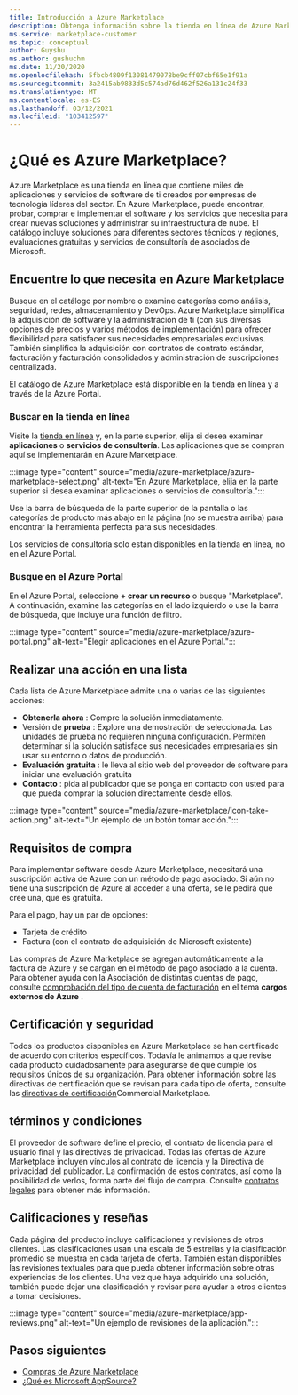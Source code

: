 ```yaml
---
title: Introducción a Azure Marketplace
description: Obtenga información sobre la tienda en línea de Azure Marketplace y cómo puede buscar y probar software y soluciones.
ms.service: marketplace-customer
ms.topic: conceptual
author: Guyshu
ms.author: gushuchm
ms.date: 11/20/2020
ms.openlocfilehash: 5fbcb4809f13081479078be9cff07cbf65e1f91a
ms.sourcegitcommit: 3a2415ab9833d5c574ad76d462f526a131c24f33
ms.translationtype: MT
ms.contentlocale: es-ES
ms.lasthandoff: 03/12/2021
ms.locfileid: "103412597"
---
```

# <a name="what-is-azure-marketplace"></a>¿Qué es Azure Marketplace?

Azure Marketplace es una tienda en línea que contiene miles de aplicaciones y servicios de software de ti creados por empresas de tecnología líderes del sector. En Azure Marketplace, puede encontrar, probar, comprar e implementar el software y los servicios que necesita para crear nuevas soluciones y administrar su infraestructura de nube. El catálogo incluye soluciones para diferentes sectores técnicos y regiones, evaluaciones gratuitas y servicios de consultoría de asociados de Microsoft.

## <a name="find-what-you-need-in-azure-marketplace"></a>Encuentre lo que necesita en Azure Marketplace

Busque en el catálogo por nombre o examine categorías como análisis, seguridad, redes, almacenamiento y DevOps. Azure Marketplace simplifica la adquisición de software y la administración de ti (con sus diversas opciones de precios y varios métodos de implementación) para ofrecer flexibilidad para satisfacer sus necesidades empresariales exclusivas. También simplifica la adquisición con contratos de contrato estándar, facturación y facturación consolidados y administración de suscripciones centralizada.

El catálogo de Azure Marketplace está disponible en la tienda en línea y a través de la Azure Portal.  

### <a name="search-the-online-store"></a>Buscar en la tienda en línea

Visite la [tienda en línea](https://azuremarketplace.microsoft.com/) y, en la parte superior, elija si desea examinar **aplicaciones** o **servicios de consultoría**. Las aplicaciones que se compran aquí se implementarán en Azure Marketplace.

:::image type="content" source="media/azure-marketplace/azure-marketplace-select.png" alt-text="En Azure Marketplace, elija en la parte superior si desea examinar aplicaciones o servicios de consultoría.":::

Use la barra de búsqueda de la parte superior de la pantalla o las categorías de producto más abajo en la página (no se muestra arriba) para encontrar la herramienta perfecta para sus necesidades.

Los servicios de consultoría solo están disponibles en la tienda en línea, no en el Azure Portal.

### <a name="search-in-the-azure-portal"></a>Busque en el Azure Portal

En el Azure Portal, seleccione **+ crear un recurso** o busque "Marketplace". A continuación, examine las categorías en el lado izquierdo o use la barra de búsqueda, que incluye una función de filtro.

:::image type="content" source="media/azure-marketplace/azure-portal.png" alt-text="Elegir aplicaciones en el Azure Portal.":::

## <a name="take-action-on-a-listing"></a>Realizar una acción en una lista

Cada lista de Azure Marketplace admite una o varias de las siguientes acciones:

- **Obtenerla ahora** : Compre la solución inmediatamente.
- Versión de **prueba** : Explore una demostración de seleccionada. Las unidades de prueba no requieren ninguna configuración. Permiten determinar si la solución satisface sus necesidades empresariales sin usar su entorno o datos de producción.
- **Evaluación gratuita** : le lleva al sitio web del proveedor de software para iniciar una evaluación gratuita
- **Contacto** : pida al publicador que se ponga en contacto con usted para que pueda comprar la solución directamente desde ellos.

:::image type="content" source="media/azure-marketplace/icon-take-action.png" alt-text="Un ejemplo de un botón tomar acción.":::

## <a name="purchasing-requirements"></a>Requisitos de compra

Para implementar software desde Azure Marketplace, necesitará una suscripción activa de Azure con un método de pago asociado. Si aún no tiene una suscripción de Azure al acceder a una oferta, se le pedirá que cree una, que es gratuita.

Para el pago, hay un par de opciones:  

- Tarjeta de crédito
- Factura (con el contrato de adquisición de Microsoft existente)

Las compras de Azure Marketplace se agregan automáticamente a la factura de Azure y se cargan en el método de pago asociado a la cuenta. Para obtener ayuda con la Asociación de distintas cuentas de pago, consulte [comprobación del tipo de cuenta de facturación](/azure/cost-management-billing/understand/understand-azure-marketplace-charges#check-billing-account-type) en el tema **cargos externos de Azure** .

## <a name="certification-and-security"></a>Certificación y seguridad

Todos los productos disponibles en Azure Marketplace se han certificado de acuerdo con criterios específicos. Todavía le animamos a que revise cada producto cuidadosamente para asegurarse de que cumple los requisitos únicos de su organización. Para obtener información sobre las directivas de certificación que se revisan para cada tipo de oferta, consulte las [directivas de certificación](/legal/marketplace/certification-policies)Commercial Marketplace.

## <a name="terms-and-conditions"></a>términos y condiciones

El proveedor de software define el precio, el contrato de licencia para el usuario final y las directivas de privacidad. Todas las ofertas de Azure Marketplace incluyen vínculos al contrato de licencia y la Directiva de privacidad del publicador. La confirmación de estos contratos, así como la posibilidad de verlos, forma parte del flujo de compra. Consulte [contratos legales](legal-contracts.md) para obtener más información.

## <a name="ratings-and-reviews"></a>Calificaciones y reseñas

Cada página del producto incluye calificaciones y revisiones de otros clientes. Las clasificaciones usan una escala de 5 estrellas y la clasificación promedio se muestra en cada tarjeta de oferta. También están disponibles las revisiones textuales para que pueda obtener información sobre otras experiencias de los clientes. Una vez que haya adquirido una solución, también puede dejar una clasificación y revisar para ayudar a otros clientes a tomar decisiones.

:::image type="content" source="media/azure-marketplace/app-reviews.png" alt-text="Un ejemplo de revisiones de la aplicación.":::

## <a name="next-steps"></a>Pasos siguientes

- [Compras de Azure Marketplace](azure-purchasing-invoicing.md)
- [¿Qué es Microsoft AppSource?](appsource-overview.md)